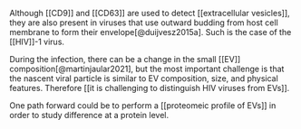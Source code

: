 Although [[CD9]] and [[CD63]] are used to detect [[extracellular vesicles]], they are also present in viruses that use outward budding from host cell membrane to form their envelope[@duijvesz2015a]. Such is the case of the [[HIV]]-1 virus. 

During the infection, there can be a change in the small [[EV]] composition[@martinjaular2021], but the most important challenge is that the nascent viral particle is similar to EV composition, size, and physical features. Therefore [[it is challenging to distinguish HIV viruses from EVs]]. 

One path forward could be to perform a [[proteomeic profile of EVs]] in order to study difference at a protein level. 